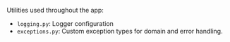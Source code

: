 Utilities used throughout the app:

- `logging.py`: Logger configuration  
- `exceptions.py`: Custom exception types for domain and error handling.
